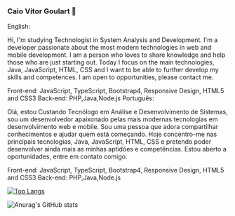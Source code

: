 ### Caio Vitor Goulart 👋
English:

Hi, I'm studying Technologist in System Analysis and Development. I'm a developer passionate about the most modern technologies in web and mobile development. I am a person who loves to share knowledge and help those who are just starting out. Today I focus on the main technologies, Java, JavaScript, HTML, CSS and I want to be able to further develop my skills and competences. I am open to opportunities, please contact me.

Front-end: JavaScript, TypeScript, Bootstrap4, Responsive Design, HTML5 and CSS3
Back-end: PHP,Java,Node.js
Português:

Olá, estou Custando Tecnólogo em Análise e Desenvolvimento de Sistemas, sou um desenvolvedor apaixonado pelas mais modernas tecnologias em desenvolvimento web e mobile. Sou uma pessoa que adora compartilhar conhecimentos e ajudar quem está começando. Hoje concentro-me nas principais tecnologias, Java, JavaScript, HTML, CSS e pretendo poder desenvolver ainda mais as minhas aptidões e competências. Estou aberto a oportunidades, entre em contato comigo.

Front-end: JavaScript, TypeScript, Bootstrap4, Responsive Design, HTML5 and CSS3
Back-end: PHP,Java,Node.js





[![Top Langs](https://github-readme-stats.vercel.app/api/top-langs/?username=cgoulart01&theme=midnight-purple&show_icons=true&layout=compact)](https://github.com/anuraghazra/github-readme-stats)








![Anurag's GitHub stats](https://github-readme-stats.vercel.app/api?username=cgoulart01&theme=midnight-purple&show_icons=true)
